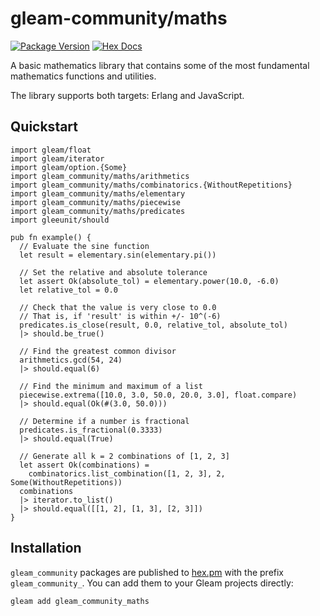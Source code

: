 # gleam-community/maths

[![Package Version](https://img.shields.io/hexpm/v/gleam_community_maths)](https://hex.pm/packages/gleam_community_maths)
[![Hex Docs](https://img.shields.io/badge/hex-docs-ffaff3)](https://hexdocs.pm/gleam_community_maths/)

A basic mathematics library that contains some of the most fundamental mathematics functions and utilities.

The library supports both targets: Erlang and JavaScript.

## Quickstart

```gleam
import gleam/float
import gleam/iterator
import gleam/option.{Some}
import gleam_community/maths/arithmetics
import gleam_community/maths/combinatorics.{WithoutRepetitions}
import gleam_community/maths/elementary
import gleam_community/maths/piecewise
import gleam_community/maths/predicates
import gleeunit/should

pub fn example() {
  // Evaluate the sine function
  let result = elementary.sin(elementary.pi())

  // Set the relative and absolute tolerance
  let assert Ok(absolute_tol) = elementary.power(10.0, -6.0)
  let relative_tol = 0.0

  // Check that the value is very close to 0.0
  // That is, if 'result' is within +/- 10^(-6)
  predicates.is_close(result, 0.0, relative_tol, absolute_tol)
  |> should.be_true()

  // Find the greatest common divisor
  arithmetics.gcd(54, 24)
  |> should.equal(6)

  // Find the minimum and maximum of a list
  piecewise.extrema([10.0, 3.0, 50.0, 20.0, 3.0], float.compare)
  |> should.equal(Ok(#(3.0, 50.0)))

  // Determine if a number is fractional
  predicates.is_fractional(0.3333)
  |> should.equal(True)

  // Generate all k = 2 combinations of [1, 2, 3]
  let assert Ok(combinations) =
    combinatorics.list_combination([1, 2, 3], 2, Some(WithoutRepetitions))
  combinations
  |> iterator.to_list()
  |> should.equal([[1, 2], [1, 3], [2, 3]])
}

```

## Installation

`gleam_community` packages are published to [hex.pm](https://hex.pm/packages/gleam_community_maths)
with the prefix `gleam_community_`. You can add them to your Gleam projects directly:

```sh
gleam add gleam_community_maths
```
